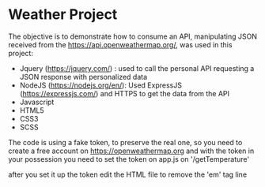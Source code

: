 # Weather Project
The objective is to demonstrate how to consume an API,
manipulating JSON received from the https://api.openweathermap.org/,
was used in this project:
- Jquery (https://jquery.com/) : used to call the personal API requesting a JSON response with personalized data
- NodeJS (https://nodejs.org/en/): Used ExpressJS (https://expressjs.com/) and HTTPS to get the data from the API
- Javascript
- HTML5
- CSS3
- SCSS

The code is using a fake token, to preserve the real one, so you need to create a free account on https://openweathermap.org and with the token in your possession you need to set the token on app.js on '/getTemperature'

after you set it up the token edit the HTML file to remove the 'em' tag line